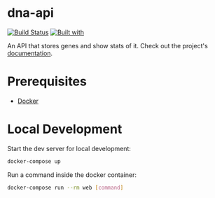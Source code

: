 # dna-api

[![Build Status](https://api.travis-ci.com/affonsobrian/dna-api.svg?branch=main)](https://app.travis-ci.com/github/affonsobrian/dna-api)
[![Built with](https://img.shields.io/badge/Built_with-Cookiecutter_Django_Rest-F7B633.svg)](https://github.com/agconti/cookiecutter-django-rest)

An API that stores genes and show stats of it. Check out the project's [documentation](http://ec2-18-221-62-23.us-east-2.compute.amazonaws.com:8001/).

# Prerequisites

- [Docker](https://docs.docker.com/docker-for-mac/install/)  

# Local Development

Start the dev server for local development:
```bash
docker-compose up
```

Run a command inside the docker container:

```bash
docker-compose run --rm web [command]
```
